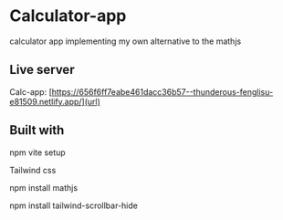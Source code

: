 # Calculator-app

calculator app implementing my own alternative to the mathjs

## Live server

Calc-app: [https://656f6ff7eabe461dacc36b57--thunderous-fenglisu-e81509.netlify.app/](url)

## Built with

npm vite setup

Tailwind css

npm install mathjs

npm install tailwind-scrollbar-hide

